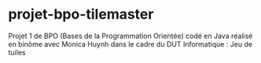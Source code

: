 # projet-bpo-tilemaster
Projet 1 de BPO (Bases de la Programmation Orientée) codé en Java réalisé en binôme avec Monica Huynh dans le cadre du DUT Informatique : Jeu de tuiles

